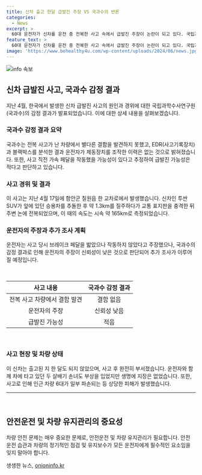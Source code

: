 ```yaml
---
title: 신차 출고 한달 급발진 주장 VS 국과수의 반론
categories:
  - News
excerpt: >
  60대 운전자가 신차를 운전 중 전복한 사고 속에서 급발진 주장이 논란이 되고 있다. 국립과학수사연구원의 감정 결과에 따르면, 사고 차량에서 결함은 발견되지 않았으며 운전자가 제동장치를 조작한 이력은 없다고 밝혀졌다. 또한, 사고 현장 인근 CCTV와 EDR 분석 결과를 토대로 운전자의 급발진 주장을 부정했으며, 추가 조사가 이뤄지고 있다. 사고는 두 살배기 손녀를 태우고 진행 중이었던 차량이 앞차량을 추돌하면서 발생했으며, 운전자와 손녀는 부상을 입었지만 생명에 지장은 없는 것으로 전해졌다.
feature_text: >
  60대 운전자가 신차를 운전 중 전복한 사고 속에서 급발진 주장이 논란이 되고 있다. 국립과학수사연구원의 감정 결과에 따르면, 사고 차량에서 결함은 발견되지 않았으며 운전자가 제동장치를 조작한 이력은 없다고 밝혀졌다. 또한, 사고 현장 인근 CCTV와 EDR 분석 결과를 토대로 운전자의 급발진 주장을 부정했으며, 추가 조사가 이뤄지고 있다. 사고는 두 살배기 손녀를 태우고 진행 중이었던 차량이 앞차량을 추돌하면서 발생했으며, 운전자와 손녀는 부상을 입었지만 생명에 지장은 없는 것으로 전해졌다.
image: 'https://www.behealthy4u.com/wp-content/uploads/2024/06/news.jpg'
---
```


<p><img src="https://www.behealthy4u.com/wp-content/uploads/2024/06/news.jpg" alt="info 속보" /></p>

<h2 data-ke-size="size26">신차 급발진 사고, 국과수 감정 결과</h2>

<p data-ke-size="size16">지난 4월, 한국에서 발생한 신차 급발진 사고의 원인과 경위에 대한 국립과학수사연구원(국과수)의 감정 결과가 발표되었습니다. 이에 대한 상세 내용을 살펴보겠습니다.</p>

<h3>국과수 감정 결과 요약</h3>

<p data-ke-size="size16">국과수는 전복 사고가 난 차량에서 별다른 결함을 발견하지 못했고, EDR(사고기록장치)과 블랙박스를 분석한 결과 운전자가 제동장치를 조작한 이력은 없는 것으로 밝혀졌습니다. 또한, 사고 직전 가속 페달을 작동했을 가능성이 있다고 추정하여 급발진 가능성은 적다고 판단하고 있습니다.</p>

<h3>사고 경위 및 결과</h3>

<p data-ke-size="size16">이 사고는 지난 4월 17일에 함안군 칠원읍 한 교차로에서 발생했습니다. 신차인 투싼 SUV가 앞에 있던 승용차를 추돌한 후 약 1.3km를 질주하다가 교통 표지판을 충격한 뒤 주변 논에 전복되었으며, 이 때의 속도는 시속 약 165km로 측정되었습니다.</p>

<h3>운전자의 주장과 추가 조사 계획</h3>

<p data-ke-size="size16">운전자는 사고 당시 브레이크 페달을 밟았으나 작동하지 않았다고 주장했으나, 국과수의 감정 결과로 인해 운전자의 주장이 신뢰성이 낮은 것으로 판단되어 추가 조사가 이루어질 예정입니다.</p>

<p data-ke-size="size16">&nbsp;</p>

<table>
    <thead>
        <tr>
            <th style="text-align: center;">사고 내용</th>
            <th style="text-align: center;">국과수 감정 결과</th>
        </tr>
    </thead>
    <tbody>
        <tr>
            <td style="text-align: center;">전복 사고 차량에서 결함 발견</td>
            <td style="text-align: center;">결함 없음</td>
        </tr>
        <tr>
            <td style="text-align: center;">운전자의 주장</td>
            <td style="text-align: center;">신뢰성 낮음</td>
        </tr>
        <tr>
            <td style="text-align: center;">급발진 가능성</td>
            <td style="text-align: center;">적음</td>
        </tr>
    </tbody>
</table>

<p data-ke-size="size16">&nbsp;</p>

<h3>사고 현장 및 차량 상태</h3>

<p data-ke-size="size16">이 신차는 출고된 지 한 달도 되지 않았으며, 사고 후 완전히 부서졌습니다. 운전자와 함께 차에 타고 있던 두 살배기 손녀도 부상을 입었지만 생명에 지장은 없었습니다. 또한, 사고로 인해 인근 차량 6대가 일부 파손되는 등 상당한 피해가 발생했습니다.</p>

<hr>

<p data-ke-size="size16">&nbsp;</p>

<h2 data-ke-size="size26">안전운전 및 차량 유지관리의 중요성</h2>

<p data-ke-size="size16">차량 안전 문제는 매우 중요한 문제로, 안전운전 및 차량 유지관리가 필요합니다. 안전 운전 습관과 차량의 정기적인 점검 및 유지보수가 모든 운전자에게 필수적인 요소임을 잊지 말아야 합니다.</p>
생생한 뉴스, <a href="https://onioninfo.kr" rel="dofollow">onioninfo.kr</a>


